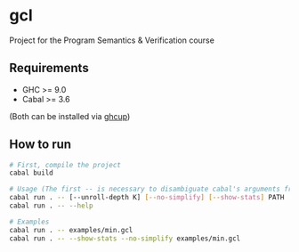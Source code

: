 # gcl

Project for the Program Semantics &amp; Verification course

## Requirements

* GHC >= 9.0
* Cabal >= 3.6

(Both can be installed via [ghcup](https://www.haskell.org/ghcup/))

## How to run

```sh
# First, compile the project
cabal build

# Usage (The first -- is necessary to disambiguate cabal's arguments from the program's arguments)
cabal run . -- [--unroll-depth K] [--no-simplify] [--show-stats] PATH
cabal run . -- --help

# Examples
cabal run . -- examples/min.gcl
cabal run . -- --show-stats --no-simplify examples/min.gcl
```

